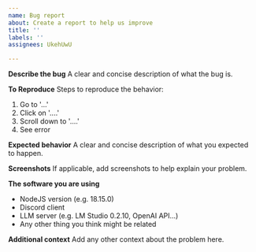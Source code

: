 ```yaml
---
name: Bug report
about: Create a report to help us improve
title: ''
labels: ''
assignees: UkehUwU

---
```


**Describe the bug**
A clear and concise description of what the bug is.

**To Reproduce**
Steps to reproduce the behavior:
1. Go to '...'
2. Click on '....'
3. Scroll down to '....'
4. See error

**Expected behavior**
A clear and concise description of what you expected to happen.

**Screenshots**
If applicable, add screenshots to help explain your problem.

**The software you are using**
- NodeJS version (e.g. 18.15.0)
- Discord client
- LLM server (e.g. LM Studio 0.2.10, OpenAI API...)
- Any other thing you think might be related

**Additional context**
Add any other context about the problem here.
